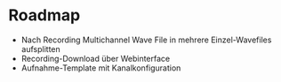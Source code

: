 # Roadmap

- Nach Recording Multichannel Wave File in mehrere Einzel-Wavefiles aufsplitten
- Recording-Download über Webinterface
- Aufnahme-Template mit Kanalkonfiguration
